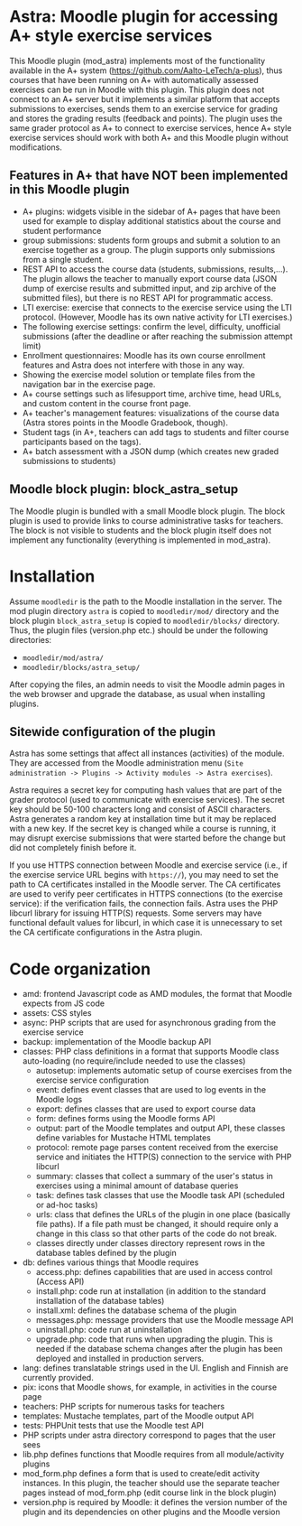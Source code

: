 Astra: Moodle plugin for accessing A+ style exercise services
=============================================================

This Moodle plugin (mod_astra) implements most of the functionality
available in the A+ system (https://github.com/Aalto-LeTech/a-plus), thus
courses that have been running on A+ with automatically assessed exercises can
be run in Moodle with this plugin. This plugin does not connect to an A+ server
but it implements a similar platform that accepts submissions to exercises,
sends them to an exercise service for grading and stores the grading results
(feedback and points). The plugin uses the same grader protocol as A+ to connect
to exercise services, hence A+ style exercise services should work with both A+
and this Moodle plugin without modifications.

Features in A+ that have NOT been implemented in this Moodle plugin
-------------------------------------------------------------------

- A+ plugins: widgets visible in the sidebar of A+ pages that have been used
  for example to display additional statistics about the course and student
  performance
- group submissions: students form groups and submit a solution to an exercise
  together as a group. The plugin supports only submissions from a single student.
- REST API to access the course data (students, submissions, results,...).
  The plugin allows the teacher to manually export course data (JSON dump of
  exercise results and submitted input, and zip archive of the submitted files),
  but there is no REST API for programmatic access.
- LTI exercise: exercise that connects to the exercise service using the LTI protocol.
  (However, Moodle has its own native activity for LTI exercises.)
- The following exercise settings: confirm the level, difficulty,
  unofficial submissions (after the deadline or after reaching the submission attempt limit)
- Enrollment questionnaires: Moodle has its own course enrollment features and
  Astra does not interfere with those in any way.
- Showing the exercise model solution or template files from the navigation bar
  in the exercise page.
- A+ course settings such as lifesupport time, archive time, head URLs, and
  custom content in the course front page.
- A+ teacher's management features: visualizations of the course data
  (Astra stores points in the Moodle Gradebook, though).
- Student tags (in A+, teachers can add tags to students and filter course
  participants based on the tags).
- A+ batch assessment with a JSON dump (which creates new graded submissions to students)


Moodle block plugin: block_astra_setup
--------------------------------------

The Moodle plugin is bundled with a small Moodle block plugin. The block plugin
is used to provide links to course administrative tasks for teachers. The block
is not visible to students and the block plugin itself does not implement any
functionality (everything is implemented in mod_astra).


Installation
============

Assume `moodledir` is the path to the Moodle installation in the server.
The mod plugin directory `astra` is copied to `moodledir/mod/` directory and
the block plugin `block_astra_setup` is copied to `moodledir/blocks/` directory.
Thus, the plugin files (version.php etc.) should be under the following directories:

* `moodledir/mod/astra/`
* `moodledir/blocks/astra_setup/`

After copying the files, an admin needs to visit the Moodle admin pages
in the web browser and upgrade the database, as usual when installing plugins.

Sitewide configuration of the plugin
------------------------------------

Astra has some settings that affect all instances (activities) of the module.
They are accessed from the Moodle administration menu
(`Site administration -> Plugins -> Activity modules -> Astra exercises`).

Astra requires a secret key for computing hash values that are part of the
grader protocol (used to communicate with exercise services).
The secret key should be 50-100 characters long and consist of ASCII characters.
Astra generates a random key at installation time but it may be replaced with
a new key. If the secret key is changed while a course is running, it may disrupt
exercise submissions that were started before the change but did not completely
finish before it.

If you use HTTPS connection between Moodle and exercise service (i.e., if the exercise
service URL begins with `https://`), you may need to set the path to CA certificates
installed in the Moodle server. The CA certificates are used to verify peer
certificates in HTTPS connections (to the exercise service): if the verification fails,
the connection fails. Astra uses the PHP libcurl library for issuing HTTP(S) requests.
Some servers may have functional default values for libcurl, in which case it is
unnecessary to set the CA certificate configurations in the Astra plugin.


Code organization
=================

- amd: frontend Javascript code as AMD modules, the format that Moodle expects
  from JS code
- assets: CSS styles
- async: PHP scripts that are used for asynchronous grading from the exercise service
- backup: implementation of the Moodle backup API
- classes: PHP class definitions in a format that supports Moodle class auto-loading
  (no require/include needed to use the classes)
  * autosetup: implements automatic setup of course exercises from the exercise
    service configuration
  * event: defines event classes that are used to log events in the Moodle logs
  * export: defines classes that are used to export course data
  * form: defines forms using the Moodle forms API
  * output: part of the Moodle templates and output API, these classes define
    variables for Mustache HTML templates
  * protocol: remote page parses content received from the exercise service and
    initiates the HTTP(S) connection to the service with PHP libcurl
  * summary: classes that collect a summary of the user's status in exercises using
    a minimal amount of database queries
  * task: defines task classes that use the Moodle task API (scheduled or ad-hoc tasks)
  * urls: class that defines the URLs of the plugin in one place (basically file paths).
    If a file path must be changed, it should require only a change in this class
    so that other parts of the code do not break.
  * classes directly under classes directory represent rows in the database tables
    defined by the plugin
- db: defines various things that Moodle requires
  * access.php: defines capabilities that are used in access control (Access API)
  * install.php: code run at installation (in addition to the standard installation
    of the database tables)
  * install.xml: defines the database schema of the plugin
  * messages.php: message providers that use the Moodle message API
  * uninstall.php: code run at uninstallation
  * upgrade.php: code that runs when upgrading the plugin. This is needed
    if the database schema changes after the plugin has been deployed and
    installed in production servers.
- lang: defines translatable strings used in the UI. English and Finnish are
  currently provided.
- pix: icons that Moodle shows, for example, in activities in the course page
- teachers: PHP scripts for numerous tasks for teachers
- templates: Mustache templates, part of the Moodle output API
- tests: PHPUnit tests that use the Moodle test API
- PHP scripts under astra directory correspond to pages that the user sees
- lib.php defines functions that Moodle requires from all module/activity plugins
- mod_form.php defines a form that is used to create/edit activity instances.
  In this plugin, the teacher should use the separate teacher pages instead of
  mod_form.php (edit course link in the block plugin)
- version.php is required by Moodle: it defines the version number of the plugin and
  its dependencies on other plugins and the Moodle version
